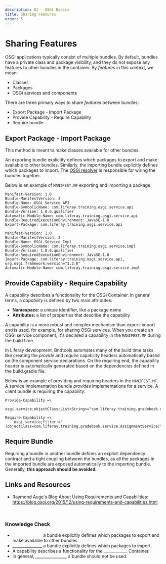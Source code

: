 ```yaml
---
description: 02 - OSGi Basics
title: Sharing Features
order: 5
---
```


# Sharing Features

OSGi applications typically consist of multiple bundles. By default, bundles have a private class and package visibility, and they do not expose any features to other bundles in the container. By *features* in this context, we mean:

* Classes
* Packages
* OSGi services and components

There are three primary ways to share *features* between bundles: 

* Export Package - Import Package
* Provide Capability - Require Capability
* Require bundle 

## Export Package - Import Package

This method is meant to make classes available for other bundles.

An exporting bundle explicitly defines which packages to export and make available to other bundles. Similarly, the importing bundle explicitly defines which packages to import. The [OSGi resolver](https://osgi.org/specification/osgi.core/7.0.0/service.resolver.html) is responsible for wiring the bundles together.

Below is an example of `MANIFEST.MF` exporting and importing a package:

```properties
Manifest-Version: 1.0
Bundle-ManifestVersion: 2
Bundle-Name: OSGi Service API
Bundle-SymbolicName: com.liferay.training.osgi.service.api
Bundle-Version: 1.0.0.qualifier
Automatic-Module-Name: com.liferay.training.osgi.service.api
Bundle-RequiredExecutionEnvironment: JavaSE-1.8
Export-Package: com.liferay.training.osgi.service.api
```

```properties
Manifest-Version: 1.0
Bundle-ManifestVersion: 2
Bundle-Name: OSGi Service Impl
Bundle-SymbolicName: com.liferay.training.osgi.service.impl
Bundle-Version: 1.0.0.qualifier
Bundle-RequiredExecutionEnvironment: JavaSE-1.8
Import-Package: com.liferay.training.osgi.service.api, org.osgi.framework;version="1.3.0"
Automatic-Module-Name: com.liferay.training.osgi.service.impl
```

## Provide Capability - Require Capability

A capability describes a functionality for the OSGi Container. In general terms, a *capability* is defined by two main attributes:

* __Namespace:__ a unique identifier, like a package name 
* __Attributes:__ a list of properties that describe the capability

A capability is a more robust and complex mechanism than export-import and is used, for example, for sharing OSGi services. When you create an OSGi service component, it's declared a capability in the `MANIFEST.MF` during the build time.

In Liferay development, Bndtools automates many of the build time tasks, like creating the *provide* and *require* capability headers automatically based on the component service declarations. On the requiring end, the capability header is automatically generated based on the dependencies defined in the build.gradle file. 

Below is an example of providing and requiring headers in the `MANIFEST.MF`. A service implementation bundle *provides* implementations for a service. A client bundle is requiring the capability:

```properties
Provide-Capability =\
	osgi.service;objectClass:List<String>="com.liferay.training.gradebook.service.AssignmentService"
```

```properties
Require-Capability =\
	osgi.service;filter:="(objectClass=com.liferay.training.gradebook.service.AssignmentService)";effective:=active
```

## Require Bundle

Requiring a bundle in another bundle defines an explicit dependency contract and a tight coupling between the bundles, as all the packages in the imported bundle are exposed automatically to the importing bundle. Generally, __this approach should be avoided__.

## Links and Resources

* Raymond Auge's Blog About Using Requirements and Capabilities: https://blog.osgi.org/2015/12/using-requirements-and-capabilities.html

<br />

<div class="summary-chapter">
<h3>Knowledge Check</h3>
<ul>
    <li>_______________ a bundle explicitly defines which packages to export and make available to other bundles.</li>
    <li>_______________ a bundle explicitly defines which packages to import.</li>
    <li>A capability describes a functionality for the ____________ Container.</li>
    <li>In general, ________________ a bundle should not be used.</li>
</ul>
</div>